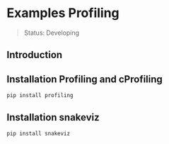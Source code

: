 <h1>Examples Profiling</h1>

> Status: Developing

## Introduction 

## Installation Profiling and cProfiling
```
pip install profiling
```

## Installation snakeviz 
```
pip install snakeviz
```
